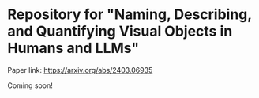# Repository for "Naming, Describing, and Quantifying Visual Objects in Humans and LLMs"

Paper link: https://arxiv.org/abs/2403.06935

Coming soon!
